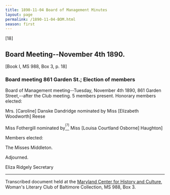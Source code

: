 ```yaml
---
title: 1890-11-04 Board of Management Minutes
layout: page
permalink: /1890-11-04-BOM.html
season: first
---
```


<style>
    #maincontent{
        font-size:1.4em;
    }
</style>
[18]

## Board Meeting--November 4th 1890.
[Book I, MS 988, Box 3, p. 18]

### Board meeting 861 Garden St.; Election of members

Board of Management meeting--Tuesday, November 4th 1890, 861 Garden Street,--after the Club meeting. 5 members present. Honorary members elected:

Mrs. [Caroline] Danske Dandridge nominated by Miss [Elizabeth Woodworth] Reese

Miss Fothergill nominated by[<sup><sup>[7]</sup></sup>](#_ftn7) Miss [Louisa Courtland Osborne] Haughton]

Members elected:

The Misses Middleton.

Adjourned.

Eliza Ridgely
Secretary

<hr>

Transcribed document held at the [Maryland Center for History and Culture](http://mdhs.org/), Woman's Literary Club of Baltimore Collection, MS 988, Box 3. 